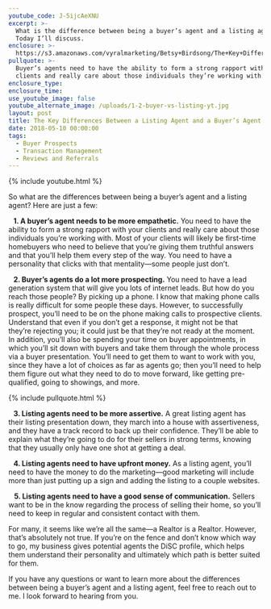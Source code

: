 ```yaml
---
youtube_code: J-5ijcAeXNU
excerpt: >-
  What is the difference between being a buyer’s agent and a listing agent?
  Today I’ll discuss.
enclosure: >-
  https://s3.amazonaws.com/vyralmarketing/Betsy+Birdsong/The+Key+Differences+Between+a+Listing+Agent+and+a+Buyers+Agent.mp4
pullquote: >-
  Buyer’s agents need to have the ability to form a strong rapport with their
  clients and really care about those individuals they’re working with.
enclosure_type:
enclosure_time:
use_youtube_image: false
youtube_alternate_image: /uploads/1-2-buyer-vs-listing-yt.jpg
layout: post
title: The Key Differences Between a Listing Agent and a Buyer’s Agent
date: 2018-05-10 00:00:00
tags:
  - Buyer Prospects
  - Transaction Management
  - Reviews and Referrals
---
```


{% include youtube.html %}

So what are the differences between being a buyer’s agent and a listing agent? Here are just a few:

**&nbsp; &nbsp;1. A buyer’s agent needs to be more empathetic.** You need to have the ability to form a strong rapport with your clients and really care about those individuals you’re working with. Most of your clients will likely be first-time homebuyers who need to believe that you’re giving them truthful answers and that you’ll help them every step of the way. You need to have a personality that clicks with that mentality—some people just don’t.

**&nbsp; &nbsp;2. Buyer’s agents do a lot more prospecting.** You need to have a lead generation system that will give you lots of internet leads. But how do you reach those people? By picking up a phone. I know that making phone calls is really difficult for some people these days. However, to successfully prospect, you’ll need to be on the phone making calls to prospective clients. Understand that even if you don’t get a response, it might not be that they’re rejecting you; it could just be that they’re not ready at the moment. In addition, you’ll also be spending your time on buyer appointments, in which you’ll sit down with buyers and take them through the whole process via a buyer presentation. You’ll need to get them to want to work with you, since they have a lot of choices as far as agents go; then you’ll need to help them figure out what they need to do to move forward, like getting pre-qualified, going to showings, and more.

{% include pullquote.html %}

**&nbsp; &nbsp;3. Listing agents need to be more assertive.** A great listing agent has their listing presentation down, they march into a house with assertiveness, and they have a track record to back up their confidence. They’ll be able to explain what they’re going to do for their sellers in strong terms, knowing that they usually only have one shot at getting a deal.

**&nbsp; &nbsp;4. Listing agents need to have upfront money.** As a listing agent, you’ll need to have the money to do the marketing—good marketing will include more than just putting up a sign and adding the listing to a couple websites.

&nbsp; **&nbsp;5. Listing agents need to have a good sense of communication.** Sellers want to be in the know regarding the process of selling their home, so you’ll need to keep in regular and consistent contact with them.

For many, it seems like we’re all the same—a Realtor is a Realtor. However, that’s absolutely not true. If you’re on the fence and don’t know which way to go, my business gives potential agents the DiSC profile, which helps them understand their personality and ultimately which path is better suited for them.

If you have any questions or want to learn more about the differences between being a buyer’s agent and a listing agent, feel free to reach out to me. I look forward to hearing from you.